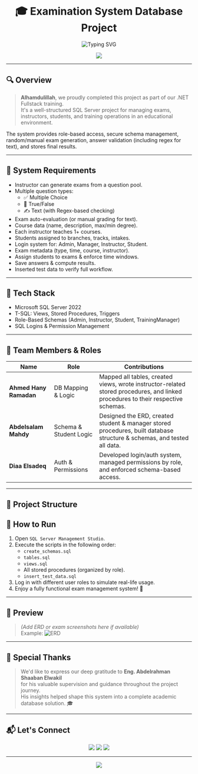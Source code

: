 <h1 align="center">🎓 Examination System Database Project</h1>

<p align="center">
  <img src="https://readme-typing-svg.demolab.com?font=Fira+Code&pause=1000&color=F7768E&width=435&lines=SQL+Server+Database+Design+%26+Development;Role-based+Access+with+Stored+Procedures;Secure+Exam+System+for+Institutions" alt="Typing SVG" />
</p>

<p align="center">
  <img src="https://capsule-render.vercel.app/api?type=waving&color=gradient&height=120&section=header"/>
</p>

---

## 🔍 Overview

> **Alhamdulillah**, we proudly completed this project as part of our .NET Fullstack training.  
> It's a well-structured SQL Server project for managing exams, instructors, students, and training operations in an educational environment.

The system provides role-based access, secure schema management, random/manual exam generation, answer validation (including regex for text), and stores final results.

---

## 🧩 System Requirements

- Instructor can generate exams from a question pool.
- Multiple question types:
  - ✅ Multiple Choice
  - 🚫 True/False
  - ✍️ Text (with Regex-based checking)
- Exam auto-evaluation (or manual grading for text).
- Course data (name, description, max/min degree).
- Each instructor teaches 1+ courses.
- Students assigned to branches, tracks, intakes.
- Login system for: Admin, Manager, Instructor, Student.
- Exam metadata (type, time, course, instructor).
- Assign students to exams & enforce time windows.
- Save answers & compute results.
- Inserted test data to verify full workflow.

---

## 💾 Tech Stack

- Microsoft SQL Server 2022
- T-SQL: Views, Stored Procedures, Triggers
- Role-Based Schemas (Admin, Instructor, Student, TrainingManager)
- SQL Logins & Permission Management

---

## 🧠 Team Members & Roles

| Name | Role | Contributions |
|------|------|----------------|
| **Ahmed Hany Ramadan** | DB Mapping & Logic | Mapped all tables, created views, wrote instructor-related stored procedures, and linked procedures to their respective schemas. |
| **Abdelsalam Mahdy** | Schema & Student Logic | Designed the ERD, created student & manager stored procedures, built database structure & schemas, and tested all data. |
| **Diaa Elsadeq** | Auth & Permissions | Developed login/auth system, managed permissions by role, and enforced schema-based access. |

---

## 📁 Project Structure

## 🚀 How to Run

1. Open `SQL Server Management Studio`.
2. Execute the scripts in the following order:
   - `create_schemas.sql`
   - `tables.sql`
   - `views.sql`
   - All stored procedures (organized by role).
   - `insert_test_data.sql`
3. Log in with different user roles to simulate real-life usage.
4. Enjoy a fully functional exam management system! 🧪

---

## 📸 Preview

> *(Add ERD or exam screenshots here if available)*  
> Example:
> ![ERD]([https://your-link-to-image.com](https://github.com/dotsy12/examination-system-db/blob/main/ERD.jpeg))

---

## 🙏 Special Thanks

> We'd like to express our deep gratitude to **Eng. Abdelrahman Shaaban Elwakil**  
> for his valuable supervision and guidance throughout the project journey.  
> His insights helped shape this system into a complete academic database solution. 🎓

---

## 📬 Let's Connect

<p align="center">
  <a href="mailto:ahmedhanyramadan01@gmail.com"><img src="https://img.shields.io/badge/Gmail-D14836?style=for-the-badge&logo=gmail&logoColor=white" /></a>
  <a href="https://linkedin.com/in/ahmed1hany"><img src="https://img.shields.io/badge/LinkedIn-blue?style=for-the-badge&logo=linkedin&logoColor=white" /></a>
  <a href="https://github.com/dotsy12"><img src="https://img.shields.io/badge/GitHub-100000?style=for-the-badge&logo=github&logoColor=white" /></a>
</p>

---

<p align="center">
  <img src="https://capsule-render.vercel.app/api?type=waving&color=gradient&height=120&section=footer"/>
</p>
